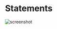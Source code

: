 # Statements

![screenshot](https://support.askia.com/hc/en-us/article_attachments/200038321/adc2_Statement.png)

